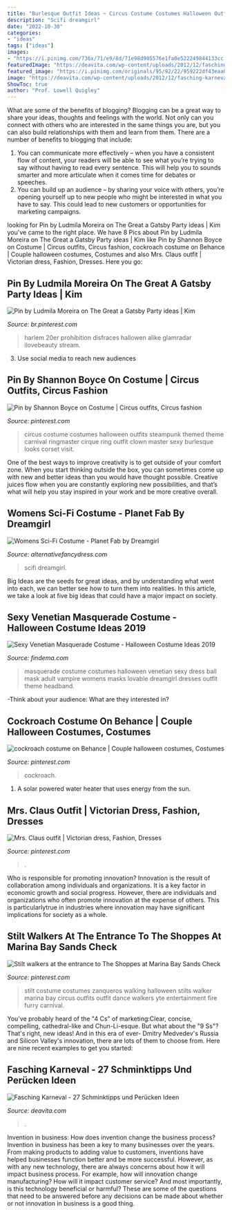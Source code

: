 ```yaml
---
title: "Burlesque Outfit Ideas ~ Circus Costume Costumes Halloween Outfits Steampunk Themed Theme Carnival Ringmaster Cirque Ring Outfit Clown Master Sexy Burlesque Looks Corset Visit"
description: "Scifi dreamgirl"
date: "2022-10-30"
categories:
- "ideas"
tags: ["ideas"]
images:
- "https://i.pinimg.com/736x/71/e9/8d/71e98d905576e1fa0e522249844133cc.jpg"
featuredImage: "https://deavita.com/wp-content/uploads/2012/12/fasching-karneval-schminktipps-perucken-frau-clown-zirkus.jpg"
featured_image: "https://i.pinimg.com/originals/95/92/22/959222df43eaa06a47e9741803f19383.jpg"
image: "https://deavita.com/wp-content/uploads/2012/12/fasching-karneval-schminktipps-perucken-frau-clown-zirkus.jpg"
ShowToc: true
author: "Prof. Lowell Quigley"
---
```



What are some of the benefits of blogging?
Blogging can be a great way to share your ideas, thoughts and feelings with the world. Not only can you connect with others who are interested in the same things you are, but you can also build relationships with them and learn from them. There are a number of benefits to blogging that include: 
1) You can communicate more effectively – when you have a consistent flow of content, your readers will be able to see what you’re trying to say without having to read every sentence. This will help you to sounds smarter and more articulate when it comes time for debates or speeches. 
2) You can build up an audience – by sharing your voice with others, you’re opening yourself up to new people who might be interested in what you have to say. This could lead to new customers or opportunities for marketing campaigns.

	

		
looking for Pin by Ludmila Moreira on The Great a Gatsby Party ideas | Kim you've came to the right place. We have 8 Pics about Pin by Ludmila Moreira on The Great a Gatsby Party ideas | Kim like Pin by Shannon Boyce on Costume | Circus outfits, Circus fashion, cockroach costume on Behance | Couple halloween costumes, Costumes and also Mrs. Claus outfit | Victorian dress, Fashion, Dresses. Here you go:
		
    
## Pin By Ludmila Moreira On The Great A Gatsby Party Ideas | Kim

<img loading=lazy src="https://i.pinimg.com/originals/71/51/4d/71514d5732f94822fec5a87c0b657307.jpg" onerror="this.onerror=null;this.src='https://tse3.mm.bing.net/th?id=OIP.ZaHH1ZiryPd0Jmp8mxqN9QHaMD&amp;pid=15.1';" alt="Pin by Ludmila Moreira on The Great a Gatsby Party ideas | Kim">

_Source: br.pinterest.com_

>harlem 20er prohibition disfraces hallowen alike glamradar ilovebeauty stream. 

	

3. Use social media to reach new audiences

    
## Pin By Shannon Boyce On Costume | Circus Outfits, Circus Fashion

<img loading=lazy src="https://i.pinimg.com/originals/95/92/22/959222df43eaa06a47e9741803f19383.jpg" onerror="this.onerror=null;this.src='https://tse1.mm.bing.net/th?id=OIP.6r0mswrXUigW5xk0OqUKcQHaLe&amp;pid=15.1';" alt="Pin by Shannon Boyce on Costume | Circus outfits, Circus fashion">

_Source: pinterest.com_

>circus costume costumes halloween outfits steampunk themed theme carnival ringmaster cirque ring outfit clown master sexy burlesque looks corset visit. 

	

One of the best ways to improve creativity is to get outside of your comfort zone. When you start thinking outside the box, you can sometimes come up with new and better ideas than you would have thought possible. Creative juices flow when you are constantly exploring new possibilities, and that’s what will help you stay inspired in your work and be more creative overall.

    
## Womens Sci-Fi Costume - Planet Fab By Dreamgirl

<img loading=lazy src="https://www.alternativefancydress.com/_images/_images/xl/352-womens-sci-fi-costume-planet-fab.jpg" onerror="this.onerror=null;this.src='https://tse3.mm.bing.net/th?id=OIP.UvWyjNA5vn3NhSdHL1KhHAHaJo&amp;pid=15.1';" alt="Womens Sci-Fi Costume - Planet Fab by Dreamgirl">

_Source: alternativefancydress.com_

>scifi dreamgirl. 

	

Big Ideas are the seeds for great ideas, and by understanding what went into each, we can better see how to turn them into realities. In this article, we take a look at five big ideas that could have a major impact on society.

    
## Sexy Venetian Masquerade Costume - Halloween Costume Ideas 2019

<img loading=lazy src="http://findema.com/wp-content/uploads/2014/10/halloween_20148877.jpg" onerror="this.onerror=null;this.src='https://tse1.mm.bing.net/th?id=OIP.S-EJ6VGGjglUK0q6QPjDLgHaKl&amp;pid=15.1';" alt="Sexy Venetian Masquerade Costume - Halloween Costume Ideas 2019">

_Source: findema.com_

>masquerade costume costumes halloween venetian sexy dress ball mask adult vampire womens masks lovable dreamgirl dresses outfit theme headband. 

	

-Think about your audience: What are they interested in?

    
## Cockroach Costume On Behance | Couple Halloween Costumes, Costumes

<img loading=lazy src="https://i.pinimg.com/736x/93/83/c3/9383c3ae972783f22d54074f98e61191.jpg" onerror="this.onerror=null;this.src='https://tse3.mm.bing.net/th?id=OIP.dAU20SjyOiGWBK2LjRZhgQHaF3&amp;pid=15.1';" alt="cockroach costume on Behance | Couple halloween costumes, Costumes">

_Source: pinterest.com_

>cockroach. 

	

1. A solar powered water heater that uses energy from the sun.

    
## Mrs. Claus Outfit | Victorian Dress, Fashion, Dresses

<img loading=lazy src="https://i.pinimg.com/736x/85/44/b4/8544b4acbaabf136ef868f8c127c1ab8.jpg" onerror="this.onerror=null;this.src='https://tse2.mm.bing.net/th?id=OIP.9880F00UfF1Jt2c1LKSctwHaMB&amp;pid=15.1';" alt="Mrs. Claus outfit | Victorian dress, Fashion, Dresses">

_Source: pinterest.com_

>. 

	

Who is responsible for promoting innovation?
Innovation is the result of collaboration among individuals and organizations. It is a key factor in economic growth and social progress. However, there are individuals and organizations who often promote innovation at the expense of others. This is particularlytrue in industries where innovation may have significant implications for society as a whole.

    
## Stilt Walkers At The Entrance To The Shoppes At Marina Bay Sands Check

<img loading=lazy src="https://i.pinimg.com/736x/71/e9/8d/71e98d905576e1fa0e522249844133cc.jpg" onerror="this.onerror=null;this.src='https://tse2.mm.bing.net/th?id=OIP.rbaA2H6hXECFgOPucnSXlwAAAA&amp;pid=15.1';" alt="Stilt walkers at the entrance to The Shoppes at Marina Bay Sands Check">

_Source: pinterest.com_

>stilt costume costumes zanqueros walking halloween stilts walker marina bay circus outfits outfit dance walkers yte entertainment fire furry carnival. 

	

You've probably heard of the "4 Cs" of marketing:Clear, concise, compelling, cathedral-like and Chun-Li-esque. But what about the "9 Ss"? That's right, new ideas! And in this era of ever- Dmitry Medvedev's Russia and Silicon Valley's innovation, there are lots of them to choose from. Here are nine recent examples to get you started: 

    
## Fasching Karneval - 27 Schminktipps Und Perücken Ideen

<img loading=lazy src="https://deavita.com/wp-content/uploads/2012/12/fasching-karneval-schminktipps-perucken-frau-clown-zirkus.jpg" onerror="this.onerror=null;this.src='https://tse3.mm.bing.net/th?id=OIP.1Gf0Kme0WxU6E6HwkswDwwHaLH&amp;pid=15.1';" alt="Fasching Karneval - 27 Schminktipps und Perücken Ideen">

_Source: deavita.com_

>. 

	

Invention in business: How does invention change the business process?
Invention in business has been a key to many businesses over the years. From making products to adding value to customers, inventions have helped businesses function better and be more successful. However, as with any new technology, there are always concerns about how it will impact business process. For example, how will innovation change manufacturing? How will it impact customer service? And most importantly, is this technology beneficial or harmful? These are some of the questions that need to be answered before any decisions can be made about whether or not innovation in business is a good thing.


